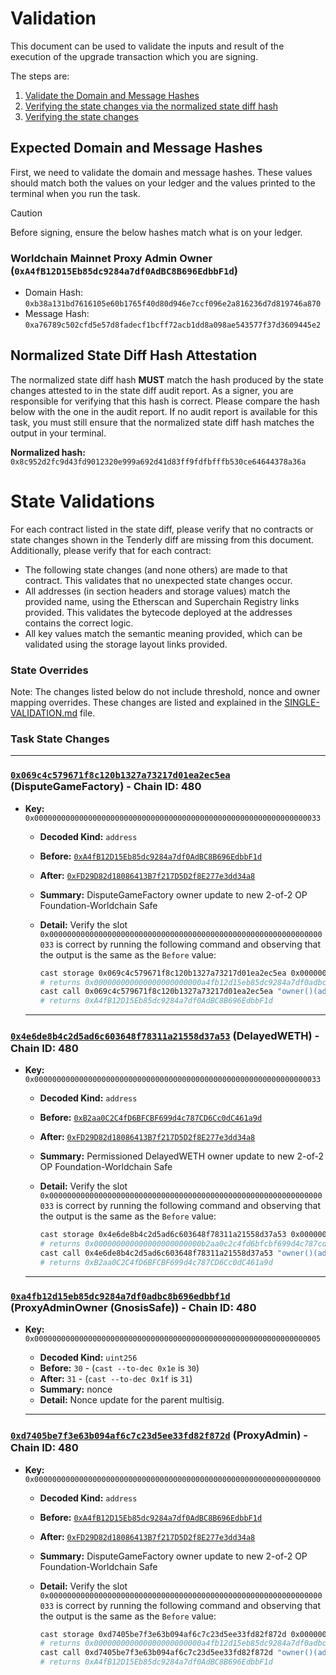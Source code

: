 # Validation

This document can be used to validate the inputs and result of the execution of the upgrade transaction which you are
signing.

The steps are:
1. [Validate the Domain and Message Hashes](#expected-domain-and-message-hashes)
2. [Verifying the state changes via the normalized state diff hash](#normalized-state-diff-hash-attestation)
3. [Verifying the state changes](#task-state-changes)

## Expected Domain and Message Hashes

First, we need to validate the domain and message hashes. These values should match both the values on your ledger and
the values printed to the terminal when you run the task.

> [!CAUTION]
>
> Before signing, ensure the below hashes match what is on your ledger.
>
> ### Worldchain Mainnet Proxy Admin Owner (`0xA4fB12D15Eb85dc9284a7df0AdBC8B696EdbbF1d`)
>
> - Domain Hash:  `0xb38a131bd7616105e60b1765f40d80d946e7ccf096e2a816236d7d819746a870`
> - Message Hash: `0xa76789c502cfd5e57d8fadecf1bcff72acb1dd8a098ae543577f37d3609445e2`

## Normalized State Diff Hash Attestation

The normalized state diff hash **MUST** match the hash produced by the state changes attested to in the state diff audit report. As a signer, you are responsible for verifying that this hash is correct. Please compare the hash below with the one in the audit report. If no audit report is available for this task, you must still ensure that the normalized state diff hash matches the output in your terminal.

**Normalized hash:** `0x8c952d2fc9d43fd9012320e999a692d41d83ff9fdfbfffb530ce64644378a36a`

# State Validations

For each contract listed in the state diff, please verify that no contracts or state changes shown in the Tenderly diff are missing from this document. Additionally, please verify that for each contract:

- The following state changes (and none others) are made to that contract. This validates that no unexpected state changes occur.
- All addresses (in section headers and storage values) match the provided name, using the Etherscan and Superchain Registry links provided. This validates the bytecode deployed at the addresses contains the correct logic.
- All key values match the semantic meaning provided, which can be validated using the storage layout links provided.

### State Overrides

Note: The changes listed below do not include threshold, nonce and owner mapping overrides. These changes are listed and explained in the [SINGLE-VALIDATION.md](../../../../../SINGLE-VALIDATION.md) file.

### Task State Changes
---

### [`0x069c4c579671f8c120b1327a73217d01ea2ec5ea`](https://github.com/ethereum-optimism/superchain-registry/blob/d82a61168fd1d7ef522ed8e213ce23c853031495/superchain/configs/mainnet/worldchain.toml#L63) (DisputeGameFactory) - Chain ID: 480

- **Key:**          `0x0000000000000000000000000000000000000000000000000000000000000033`
  - **Decoded Kind:** `address`
  - **Before:** [`0xA4fB12D15Eb85dc9284a7df0AdBC8B696EdbbF1d`](https://github.com/ethereum-optimism/superchain-registry/blob/d82a61168fd1d7ef522ed8e213ce23c853031495/superchain/configs/mainnet/worldchain.toml#L43)
  - **After:** [`0xFD29D82d18086413B7f217D5D2f8E277e3dd34a8`](https://github.com/ethereum-optimism/world-chain-phase-1-safe?tab=readme-ov-file#validation)
  - **Summary:** DisputeGameFactory owner update to new 2-of-2 OP Foundation-Worldchain Safe
  - **Detail:** Verify the slot `0x0000000000000000000000000000000000000000000000000000000000000033` is correct by running the following command and observing that the output is the same as the `Before` value:
    
    ```bash
    cast storage 0x069c4c579671f8c120b1327a73217d01ea2ec5ea 0x0000000000000000000000000000000000000000000000000000000000000033 --rpc-url mainnet
    # returns 0x000000000000000000000000a4fb12d15eb85dc9284a7df0adbc8b696edbbf1d
    cast call 0x069c4c579671f8c120b1327a73217d01ea2ec5ea "owner()(address)" --rpc-url mainnet
    # returns 0xA4fB12D15Eb85dc9284a7df0AdBC8B696EdbbF1d
    ```
  ---
  
### [`0x4e6de8b4c2d5ad6c603648f78311a21558d37a53`](https://etherscan.io/address/0x4E6dE8B4c2D5aD6c603648f78311a21558D37A53) (DelayedWETH) - Chain ID: 480

- **Key:**          `0x0000000000000000000000000000000000000000000000000000000000000033`
  - **Decoded Kind:** `address`
  - **Before:** [`0xB2aa0C2C4fD6BFCBF699d4c787CD6Cc0dC461a9d`](https://github.com/ethereum-optimism/superchain-registry/blob/d82a61168fd1d7ef522ed8e213ce23c853031495/superchain/configs/mainnet/worldchain.toml#L42)
  - **After:** [`0xFD29D82d18086413B7f217D5D2f8E277e3dd34a8`](https://github.com/ethereum-optimism/world-chain-phase-1-safe?tab=readme-ov-file#validation)
  - **Summary:** Permissioned DelayedWETH owner update to new 2-of-2 OP Foundation-Worldchain Safe
  - **Detail:** Verify the slot `0x0000000000000000000000000000000000000000000000000000000000000033` is correct by running the following command and observing that the output is the same as the `Before` value:
    
    ```bash
    cast storage 0x4e6de8b4c2d5ad6c603648f78311a21558d37a53 0x0000000000000000000000000000000000000000000000000000000000000033 --rpc-url mainnet
    # returns 0x000000000000000000000000b2aa0c2c4fd6bfcbf699d4c787cd6cc0dc461a9d
    cast call 0x4e6de8b4c2d5ad6c603648f78311a21558d37a53 "owner()(address)" --rpc-url mainnet
    # returns 0xB2aa0C2C4fD6BFCBF699d4c787CD6Cc0dC461a9d
    ```
  ---
  
### [`0xa4fb12d15eb85dc9284a7df0adbc8b696edbbf1d`](https://github.com/ethereum-optimism/superchain-registry/blob/d82a61168fd1d7ef522ed8e213ce23c853031495/superchain/configs/mainnet/worldchain.toml#L43C14-L43C15) (ProxyAdminOwner (GnosisSafe)) - Chain ID: 480

- **Key:**          `0x0000000000000000000000000000000000000000000000000000000000000005`
  - **Decoded Kind:** `uint256`
  - **Before:** `30` - (`cast --to-dec 0x1e` is `30`)
  - **After:** `31` - (`cast --to-dec 0x1f` is `31`)
  - **Summary:** nonce
  - **Detail:** Nonce update for the parent multisig.
  
  ---
  
### [`0xd7405be7f3e63b094af6c7c23d5ee33fd82f872d`](https://github.com/ethereum-optimism/superchain-registry/blob/d82a61168fd1d7ef522ed8e213ce23c853031495/superchain/configs/mainnet/worldchain.toml#L43C14-L43C15) (ProxyAdmin) - Chain ID: 480

- **Key:**          `0x0000000000000000000000000000000000000000000000000000000000000000`
  - **Decoded Kind:** `address`
  - **Before:** [`0xA4fB12D15Eb85dc9284a7df0AdBC8B696EdbbF1d`](https://github.com/ethereum-optimism/superchain-registry/blob/d82a61168fd1d7ef522ed8e213ce23c853031495/superchain/configs/mainnet/worldchain.toml#L43C14-L43C15)
  - **After:** [`0xFD29D82d18086413B7f217D5D2f8E277e3dd34a8`](https://github.com/ethereum-optimism/world-chain-phase-1-safe?tab=readme-ov-file#validation)
  - **Summary:** DisputeGameFactory owner update to new 2-of-2 OP Foundation-Worldchain Safe
  - **Detail:** Verify the slot `0x0000000000000000000000000000000000000000000000000000000000000033` is correct by running the following command and observing that the output is the same as the `Before` value:
    
    ```bash
    cast storage 0xd7405be7f3e63b094af6c7c23d5ee33fd82f872d 0x0000000000000000000000000000000000000000000000000000000000000000 --rpc-url mainnet
    # returns 0x000000000000000000000000a4fb12d15eb85dc9284a7df0adbc8b696edbbf1d
    cast call 0xd7405be7f3e63b094af6c7c23d5ee33fd82f872d "owner()(address)" --rpc-url mainnet
    # returns 0xA4fB12D15Eb85dc9284a7df0AdBC8B696EdbbF1d
    ```

